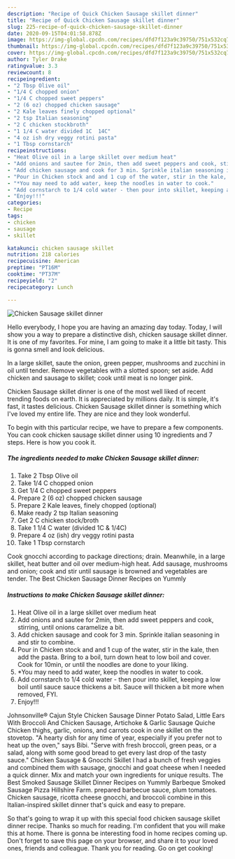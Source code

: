 ```yaml
---
description: "Recipe of Quick Chicken Sausage skillet dinner"
title: "Recipe of Quick Chicken Sausage skillet dinner"
slug: 225-recipe-of-quick-chicken-sausage-skillet-dinner
date: 2020-09-15T04:01:58.878Z
image: https://img-global.cpcdn.com/recipes/dfd7f123a9c39750/751x532cq70/chicken-sausage-skillet-dinner-recipe-main-photo.jpg
thumbnail: https://img-global.cpcdn.com/recipes/dfd7f123a9c39750/751x532cq70/chicken-sausage-skillet-dinner-recipe-main-photo.jpg
cover: https://img-global.cpcdn.com/recipes/dfd7f123a9c39750/751x532cq70/chicken-sausage-skillet-dinner-recipe-main-photo.jpg
author: Tyler Drake
ratingvalue: 3.3
reviewcount: 8
recipeingredient:
- "2 Tbsp Olive oil"
- "1/4 C chopped onion"
- "1/4 C chopped sweet peppers"
- "2 (6 oz) chopped chicken sausage"
- "2 Kale leaves finely chopped optional"
- "2 tsp Italian seasoning"
- "2 C chicken stockbroth"
- "1 1/4 C water divided 1C  14C"
- "4 oz ish dry veggy rotini pasta"
- "1 Tbsp cornstarch"
recipeinstructions:
- "Heat Olive oil in a large skillet over medium heat"
- "Add onions and sautee for 2min, then add sweet peppers and cook, stirring, until onions caramelize a bit."
- "Add chicken sausage and cook for 3 min. Sprinkle italian seasoning in and stir to combine."
- "Pour in Chicken stock and and 1 cup of the water, stir in the kale, then add the pasta. Bring to a boil, turn down heat to low boil and cover. Cook for 10min, or until the noodles are done to your liking."
- "*You may need to add water, keep the noodles in water to cook."
- "Add cornstarch to 1/4 cold water - then pour into skillet, keeping a low boil until sauce sauce thickens a bit. Sauce will thicken a bit more when removed, FYI."
- "Enjoy!!!"
categories:
- Recipe
tags:
- chicken
- sausage
- skillet

katakunci: chicken sausage skillet 
nutrition: 218 calories
recipecuisine: American
preptime: "PT16M"
cooktime: "PT37M"
recipeyield: "2"
recipecategory: Lunch

---
```



![Chicken Sausage skillet dinner](https://img-global.cpcdn.com/recipes/dfd7f123a9c39750/751x532cq70/chicken-sausage-skillet-dinner-recipe-main-photo.jpg)

Hello everybody, I hope you are having an amazing day today. Today, I will show you a way to prepare a distinctive dish, chicken sausage skillet dinner. It is one of my favorites. For mine, I am going to make it a little bit tasty. This is gonna smell and look delicious.

In a large skillet, saute the onion, green pepper, mushrooms and zucchini in oil until tender. Remove vegetables with a slotted spoon; set aside. Add chicken and sausage to skillet; cook until meat is no longer pink.

Chicken Sausage skillet dinner is one of the most well liked of recent trending foods on earth. It is appreciated by millions daily. It is simple, it's fast, it tastes delicious. Chicken Sausage skillet dinner is something which I've loved my entire life. They are nice and they look wonderful.


To begin with this particular recipe, we have to prepare a few components. You can cook chicken sausage skillet dinner using 10 ingredients and 7 steps. Here is how you cook it.

<!--inarticleads1-->

##### The ingredients needed to make Chicken Sausage skillet dinner:

1. Take 2 Tbsp Olive oil
1. Take 1/4 C chopped onion
1. Get 1/4 C chopped sweet peppers
1. Prepare 2 (6 oz) chopped chicken sausage
1. Prepare 2 Kale leaves, finely chopped (optional)
1. Make ready 2 tsp Italian seasoning
1. Get 2 C chicken stock/broth
1. Take 1 1/4 C water (divided 1C &amp; 1/4C)
1. Prepare 4 oz (ish) dry veggy rotini pasta
1. Take 1 Tbsp cornstarch


Cook gnocchi according to package directions; drain. Meanwhile, in a large skillet, heat butter and oil over medium-high heat. Add sausage, mushrooms and onion; cook and stir until sausage is browned and vegetables are tender. The Best Chicken Sausage Dinner Recipes on Yummly 

<!--inarticleads2-->

##### Instructions to make Chicken Sausage skillet dinner:

1. Heat Olive oil in a large skillet over medium heat
1. Add onions and sautee for 2min, then add sweet peppers and cook, stirring, until onions caramelize a bit.
1. Add chicken sausage and cook for 3 min. Sprinkle italian seasoning in and stir to combine.
1. Pour in Chicken stock and and 1 cup of the water, stir in the kale, then add the pasta. Bring to a boil, turn down heat to low boil and cover. Cook for 10min, or until the noodles are done to your liking.
1. *You may need to add water, keep the noodles in water to cook.
1. Add cornstarch to 1/4 cold water - then pour into skillet, keeping a low boil until sauce sauce thickens a bit. Sauce will thicken a bit more when removed, FYI.
1. Enjoy!!!


Johnsonville® Cajun Style Chicken Sausage Dinner Potato Salad, Little Ears With Broccoli And Chicken Sausage, Artichoke &amp; Garlic Sausage Quiche Chicken thighs, garlic, onions, and carrots cook in one skillet on the stovetop. &#34;A hearty dish for any time of year, especially if you prefer not to heat up the oven,&#34; says Bibi. &#34;Serve with fresh broccoli, green peas, or a salad, along with some good bread to get every last drop of the tasty sauce.&#34; Chicken Sausage &amp; Gnocchi Skillet I had a bunch of fresh veggies and combined them with sausage, gnocchi and goat cheese when I needed a quick dinner. Mix and match your own ingredients for unique results. The Best Smoked Sausage Skillet Dinner Recipes on Yummly Barbeque Smoked Sausage Pizza Hillshire Farm. prepared barbecue sauce, plum tomatoes. Chicken sausage, ricotta cheese gnocchi, and broccoli combine in this Italian-inspired skillet dinner that&#39;s quick and easy to prepare. 

So that's going to wrap it up with this special food chicken sausage skillet dinner recipe. Thanks so much for reading. I'm confident that you will make this at home. There is gonna be interesting food in home recipes coming up. Don't forget to save this page on your browser, and share it to your loved ones, friends and colleague. Thank you for reading. Go on get cooking!
